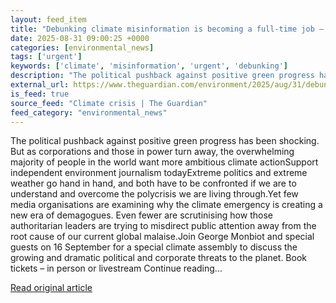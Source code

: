 ```yaml
---
layout: feed_item
title: "Debunking climate misinformation is becoming a full-time job – but you can help defend the facts | Jonathan Watts"
date: 2025-08-31 09:00:25 +0000
categories: [environmental_news]
tags: ['urgent']
keywords: ['climate', 'misinformation', 'urgent', 'debunking']
description: "The political pushback against positive green progress has been shocking"
external_url: https://www.theguardian.com/environment/2025/aug/31/debunking-climate-misinformation-is-becoming-a-full-time-job-but-you-can-help-defend-the-facts
is_feed: true
source_feed: "Climate crisis | The Guardian"
feed_category: "environmental_news"
---
```


The political pushback against positive green progress has been shocking. But as corporations and those in power turn away, the overwhelming majority of people in the world want more ambitious climate actionSupport independent environment journalism todayExtreme politics and extreme weather go hand in hand, and both have to be confronted if we are to understand and overcome the polycrisis we are living through.Yet few media organisations are examining why the climate emergency is creating a new era of demagogues. Even fewer are scrutinising how those authoritarian leaders are trying to misdirect public attention away from the root cause of our current global malaise.Join George Monbiot and special guests on 16 September for a special climate assembly to discuss the growing and dramatic political and corporate threats to the planet. Book tickets – in person or livestream Continue reading...

[Read original article](https://www.theguardian.com/environment/2025/aug/31/debunking-climate-misinformation-is-becoming-a-full-time-job-but-you-can-help-defend-the-facts)
